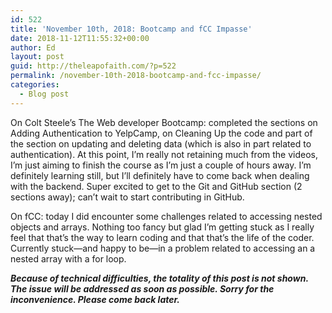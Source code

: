 ```yaml
---
id: 522
title: 'November 10th, 2018: Bootcamp and fCC Impasse'
date: 2018-11-12T11:55:32+00:00
author: Ed
layout: post
guid: http://theleapofaith.com/?p=522
permalink: /november-10th-2018-bootcamp-and-fcc-impasse/
categories:
  - Blog post
---
```

On Colt Steele’s The Web developer Bootcamp: completed the sections on Adding Authentication to YelpCamp, on Cleaning Up the code and part of the section on updating and deleting data (which is also in part related to authentication). At this point, I’m really not retaining much from the videos, I’m just aiming to finish the course as I’m just a couple of hours away. I’m definitely learning still, but I’ll definitely have to come back when dealing with the backend. Super excited to get to the Git and GitHub section (2 sections away); can’t wait to start contributing in GitHub.

On fCC: today I did encounter some challenges related to accessing nested objects and arrays. Nothing too fancy but glad I’m getting stuck as I really feel that that’s the way to learn coding and that that’s the life of the coder. Currently stuck—and happy to be—in a problem related to accessing an a nested array with a for loop.

**_Because of technical difficulties, the totality of this post is not shown. The issue will be addressed as soon as possible. Sorry for the inconvenience. Please come back later._**